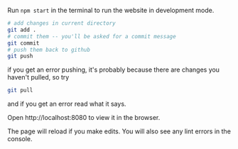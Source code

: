 Run `npm start` in the terminal to run the website in development mode.

```sh
# add changes in current directory
git add .
# commit them -- you'll be asked for a commit message
git commit
# push them back to github
git push
```

if you get an error pushing, it's probably because there are changes you haven't pulled, so try

```sh
git pull
```

and if you get an error read what it says.

Open http://localhost:8080 to view it in the browser.

The page will reload if you make edits. You will also see any lint errors in the
console.
